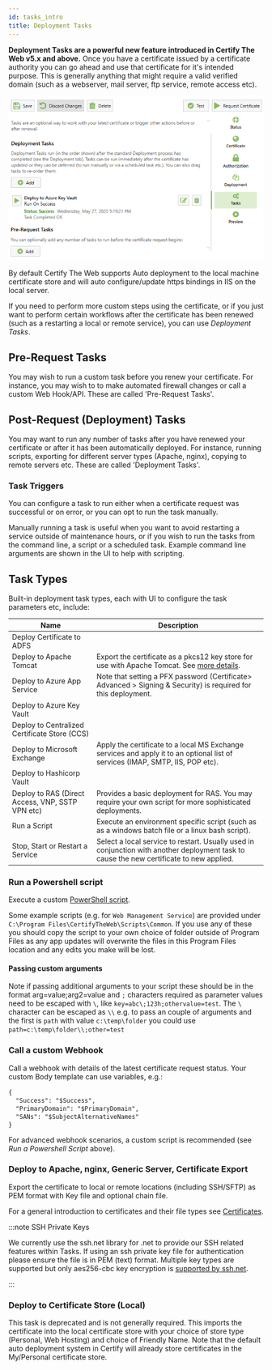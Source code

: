 ```yaml
---
id: tasks_intro
title: Deployment Tasks
---
```


**Deployment Tasks are a powerful new feature introduced in Certify The Web v5.x and above.**
Once you have a certificate issued by a certificate authority you can go ahead and use that certificate for it's intended purpose. This is generally anything that might require a valid verified domain (such as a webserver, mail server, ftp service, remote access etc).

![Startup UI](/assets/screens/DeploymentTasks.png)

By default Certify The Web supports Auto deployment to the local machine certificate store and will auto configure/update https bindings in IIS on the local server.

If you need to perform more custom steps using the certificate, or if you just want to perform certain workflows after the certificate has been renewed (such as a restarting a local or remote service), you can use _Deployment Tasks_.

## Pre-Request Tasks

You may wish to run a custom task before you renew your certificate. For instance, you may wish to to make automated firewall changes or call a custom Web Hook/API. These are called 'Pre-Request Tasks'.

## Post-Request (Deployment) Tasks

You may want to run any number of tasks after you have renewed your certificate or after it has been automatically deployed. For instance, running scripts, exporting for different server types (Apache, nginx), copying to remote servers etc. These are called 'Deployment Tasks'.

### Task Triggers

You can configure a task to run either when a certificate request was successful or on error, or you can opt to run the task manually.

Manually running a task is useful when you want to avoid restarting a service outside of maintenance hours, or if you wish to run the tasks from the command line, a script or a scheduled task. Example command line arguments are shown in the UI to help with scripting.

## Task Types

Built-in deployment task types, each with UI to configure the task parameters etc, include:


| Name | Description |
|---|---|
| Deploy Certificate to ADFS |  |
| Deploy to Apache Tomcat| Export the certificate as a pkcs12 key store for use with Apache Tomcat. See [more details](./tasks/tomcat.md). |
| Deploy to Azure App Service| Note that setting a PFX password (Certificate> Advanced > Signing & Security) is required for this deployment.  |
| Deploy to Azure Key Vault| |
| Deploy to Centralized Certificate Store (CCS)|  |
| Deploy to Microsoft Exchange| Apply the certificate to a local MS Exchange services and apply it to an optional list of services (IMAP, SMTP, IIS, POP etc). |
| Deploy to Hashicorp Vault|  |
| Deploy to RAS (Direct Access, VNP, SSTP VPN etc)| Provides a basic deployment for RAS. You may require your own script for more sophisticated deployments. |
| Run a Script | Execute an environment specific script (such as as a windows batch file or a linux bash script). |
| Stop, Start or Restart a Service | Select a local service to restart. Usually used in conjunction with another deployment task to cause the new certificate to new applied. |


### Run a Powershell script

Execute a custom [PowerShell script](../script-hooks.md).

Some example scripts (e.g. for `Web Management Service`) are provided under `C:\Program Files\CertifyTheWeb\Scripts\Common`. If you use any of these you should copy the script to your own choice of folder outside of Program Files as any app updates will overwrite the files in this Program Files location and any edits you make will be lost.

#### Passing custom arguments

Note if passing additional arguments to your script these should be in the format arg=value;arg2=value and `;` characters required as parameter values need to be escaped with `\`, like `key=abc\;123h;othervalue=test`. The `\` character can be escaped as `\\` e.g. to pass an couple of arguments and the first is `path` with value `c:\temp\folder` you could use `path=c:\temp\folder\\;other=test`

### Call a custom Webhook

Call a webhook with details of the latest certificate request status. Your custom Body template can use variables, e.g.:

```
{
  "Success": "$Success",
  "PrimaryDomain": "$PrimaryDomain",
  "SANs": "$SubjectAlternativeNames"
}
```

For advanced webhook scenarios, a custom script is recommended (see *Run a Powershell Script* above).

### Deploy to Apache, nginx, Generic Server, Certificate Export

Export the certificate to local or remote locations (including SSH/SFTP) as PEM format with Key file and optional chain file.

For a general introduction to certificates and their file types see [Certificates](../guides/certificates.md).

:::note  SSH Private Keys

We currently use the ssh.net library for .net to provide our SSH related features within Tasks. If using an ssh private key file for authentication please ensure the file is in PEM (text) format. Multiple key types are supported but only aes256-cbc key encryption is [supported by ssh.net](https://github.com/sshnet/SSH.NET/issues/742#issuecomment-1292945883). 

:::

### Deploy to Certificate Store (Local)

This task is deprecated and is not generally required. This imports the certificate into the local certificate store with your choice of store type (Personal, Web Hosting) and choice of Friendly Name. Note that the default auto deployment system in Certify will already store certificates in the My/Personal certificate store.
